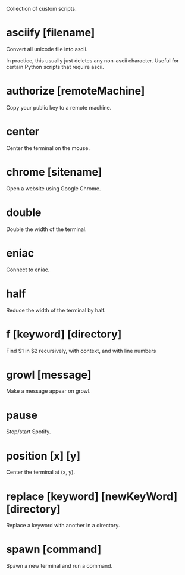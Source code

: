 
Collection of custom scripts. 

# asciify [filename]

Convert all unicode file into ascii.

In practice, this usually just deletes any non-ascii character. Useful for certain Python scripts that require ascii.

# authorize [remoteMachine]

Copy your public key to a remote machine.

# center

Center the terminal on the mouse.

# chrome [sitename]

Open a website using Google Chrome.

# double

Double the width of the terminal.

# eniac

Connect to eniac.

# half

Reduce the width of the terminal by half.

# f [keyword] [directory]

Find $1 in $2 recursively, with context, and with line numbers

# growl [message]

Make a message appear on growl.

# pause

Stop/start Spotify.

# position [x] [y]

Center the terminal at (x, y).

# replace [keyword] [newKeyWord] [directory]

Replace a keyword with another in a directory.

# spawn [command]

Spawn a new terminal and run a command.
